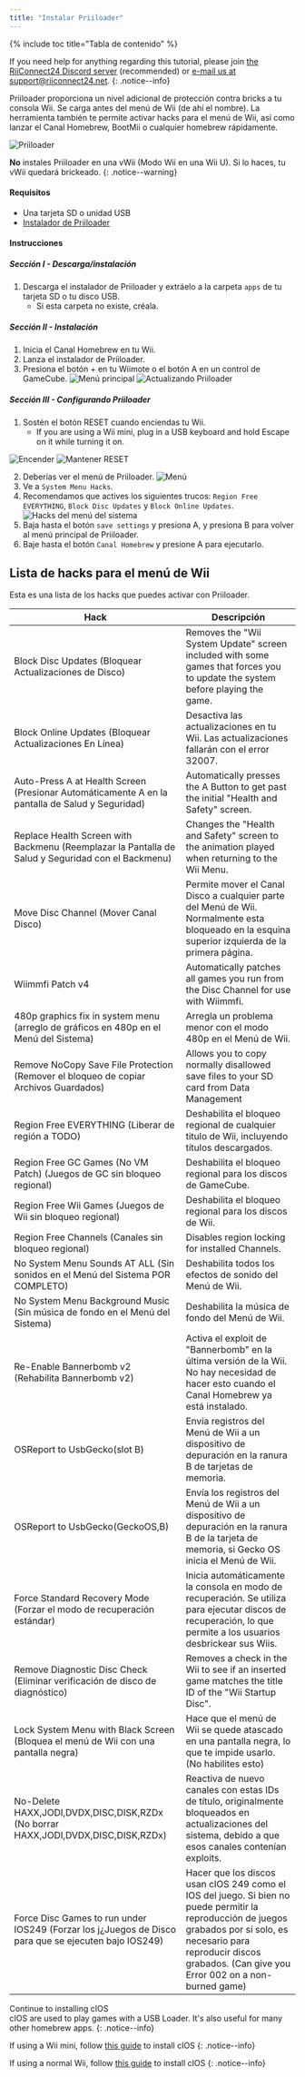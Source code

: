 ```yaml
---
title: "Instalar Priiloader"
---
```


{% include toc title="Tabla de contenido" %}

If you need help for anything regarding this tutorial, please join [the RiiConnect24 Discord server](https://discord.gg/rc24) (recommended) or [e-mail us at support@riiconnect24.net](mailto:support@riiconnect24.net).
{: .notice--info}

Priiloader proporciona un nivel adicional de protección contra bricks a tu consola Wii. Se carga antes del menú de Wii (de ahí el nombre). La herramienta también te permite activar hacks para el menú de Wii, así como lanzar el Canal Homebrew, BootMii o cualquier homebrew rápidamente.

![Priiloader](/images/priiloader.jpg)

**No** instales Priiloader en una vWii (Modo Wii en una Wii U). Si lo haces, tu vWii quedará brickeado.
{: .notice--warning}

#### Requisitos
* Una tarjeta SD o unidad USB
* [Instalador de Priiloader](assets/files/Priiloader_v0_9.zip)

#### Instrucciones
##### Sección I - Descarga/instalación

1. Descarga el instalador de Priiloader y extráelo a la carpeta `apps` de tu tarjeta SD o tu disco USB.
    * Si esta carpeta no existe, créala.

##### Sección II - Instalación

1. Inicia el Canal Homebrew en tu Wii.
2. Lanza el instalador de Priiloader.
3. Presiona el botón + en tu Wiimote o el botón A en un control de GameCube. ![Menú principal](/images/Priiloader/installer.png) ![Actualizando Priiloader](/images/Priiloader/installing.png)

##### Sección III - Configurando Priiloader

1. Sostén el botón RESET cuando enciendas tu Wii.
    * If you are using a Wii mini, plug in a USB keyboard and hold Escape on it while turning it on.

![Encender](/images/Priiloader/on.jpg) ![Mantener RESET](/images/Priiloader/reset.jpg)

2. Deberías ver el menú de Priiloader. ![Menú](/images/Priiloader/mainmenu.png)
3. Ve a `System Menu Hacks`.
4. Recomendamos que actives los siguientes trucos: `Region Free EVERYTHING`, `Block Disc Updates` y `Block Online Updates`. ![Hacks del menú del sistema](/images/Priiloader/hacks.png)
1. Baja hasta el botón `save settings` y presiona A, y presiona B para volver al menú principal de Priiloader.
1. Baje hasta el botón `Canal Homebrew` y presione A para ejecutarlo.

## Lista de hacks para el menú de Wii

Esta es una lista de los hacks que puedes activar con Priiloader.

| Hack                                                                                                 | Descripción                                                                                                                                                                                                                     |
| ---------------------------------------------------------------------------------------------------- | ------------------------------------------------------------------------------------------------------------------------------------------------------------------------------------------------------------------------------- |
| Block Disc Updates (Bloquear Actualizaciones de Disco)                                               | Removes the "Wii System Update" screen included with some games that forces you to update the system before playing the game.                                                                                                   |
| Block Online Updates (Bloquear Actualizaciones En Línea)                                             | Desactiva las actualizaciones en tu Wii. Las actualizaciones fallarán con el error 32007.                                                                                                                                       |
| Auto-Press A at Health Screen (Presionar Automáticamente A en la pantalla de Salud y Seguridad)      | Automatically presses the A Button to get past the initial "Health and Safety" screen.                                                                                                                                          |
| Replace Health Screen with Backmenu (Reemplazar la Pantalla de Salud y Seguridad con el Backmenu)    | Changes the "Health and Safety" screen to the animation played when returning to the Wii Menu.                                                                                                                                  |
| Move Disc Channel (Mover Canal Disco)                                                                | Permite mover el Canal Disco a cualquier parte del Menú de Wii. Normalmente esta bloqueado en la esquina superior izquierda de la primera página.                                                                               |
| Wiimmfi Patch v4                                                                                     | Automatically patches all games you run from the Disc Channel for use with Wiimmfi.                                                                                                                                             |
| 480p graphics fix in system menu (arreglo de gráficos en 480p en el Menú del Sistema)                | Arregla un problema menor con el modo 480p en el Menú de Wii.                                                                                                                                                                   |
| Remove NoCopy Save File Protection (Remover el bloqueo de copiar Archivos Guardados)                 | Allows you to copy normally disallowed save files to your SD card from Data Management                                                                                                                                          |
| Region Free EVERYTHING (Liberar de región a TODO)                                                    | Deshabilita el bloqueo regional de cualquier titulo de Wii, incluyendo títulos descargados.                                                                                                                                     |
| Region Free GC Games (No VM Patch) (Juegos de GC sin bloqueo regional)                               | Deshabilita el bloqueo regional para los discos de GameCube.                                                                                                                                                                    |
| Region Free Wii Games (Juegos de Wii sin bloqueo regional)                                           | Deshabilita el bloqueo regional para los discos de Wii.                                                                                                                                                                         |
| Region Free Channels (Canales sin bloqueo regional)                                                  | Disables region locking for installed Channels.                                                                                                                                                                                 |
| No System Menu Sounds AT ALL (Sin sonidos en el Menú del Sistema POR COMPLETO)                       | Deshabilita todos los efectos de sonido del Menú de Wii.                                                                                                                                                                        |
| No System Menu Background Music (Sin música de fondo en el Menú del Sistema)                         | Deshabilita la música de fondo del Menú de Wii.                                                                                                                                                                                 |
| Re-Enable Bannerbomb v2 (Rehabilita Bannerbomb v2)                                                   | Activa el exploit de "Bannerbomb" en la última versión de la Wii. No hay necesidad de hacer esto cuando el Canal Homebrew ya está instalado.                                                                                    |
| OSReport to UsbGecko(slot B)                                                                         | Envía registros del Menú de Wii a un dispositivo de depuración en la ranura B de tarjetas de memoria.                                                                                                                           |
| OSReport to UsbGecko(GeckoOS,B)                                                                      | Envía los registros del Menú de Wii a un dispositivo de depuración en la ranura B de la tarjeta de memoria, si Gecko OS inicia el Menú de Wii.                                                                                  |
| Force Standard Recovery Mode (Forzar el modo de recuperación estándar)                               | Inicia automáticamente la consola en modo de recuperación. Se utiliza para ejecutar discos de recuperación, lo que permite a los usuarios desbrickear sus Wiis.                                                                 |
| Remove Diagnostic Disc Check (Eliminar verificación de disco de diagnóstico)                         | Removes a check in the Wii to see if an inserted game matches the title ID of the "Wii Startup Disc".                                                                                                                           |
| Lock System Menu with Black Screen (Bloquea el menú de Wii con una pantalla negra)                   | Hace que el menú de Wii se quede atascado en una pantalla negra, lo que te impide usarlo. (No habilites esto)                                                                                                                   |
| No-Delete HAXX,JODI,DVDX,DISC,DISK,RZDx (No borrar HAXX,JODI,DVDX,DISC,DISK,RZDx)                    | Reactiva de nuevo canales con estas IDs de título, originalmente bloqueados en actualizaciones del sistema, debido a que esos canales contenían exploits.                                                                       |
| Force Disc Games to run under IOS249 (Forzar los j¿Juegos de Disco para que se ejecuten bajo IOS249) | Hacer que los discos usan cIOS 249 como el IOS del juego. Si bien no puede permitir la reproducción de juegos grabados por sí solo, es necesario para reproducir discos grabados. (Can give you Error 002 on a non-burned game) |


Continue to installing cIOS<br> cIOS are used to play games with a USB Loader. It's also useful for many other homebrew apps.
{: .notice--info}

If using a Wii mini, follow [this guide](cios-mini) to install cIOS
{: .notice--info}

If using a normal Wii, follow [this guide](cios) to install cIOS
{: .notice--info}
